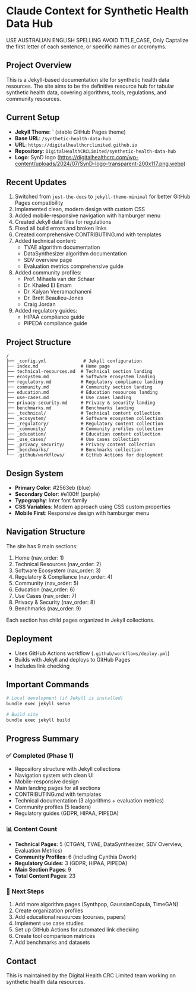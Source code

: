 # Claude Context for Synthetic Health Data Hub
USE AUSTRALIAN ENGLISH SPELLING
AVOID TITLE_CASE, Only Captalize the first letter of each sentence, or specific names or accronyms.
## Project Overview
This is a Jekyll-based documentation site for synthetic health data resources. The site aims to be the definitive resource hub for tabular synthetic health data, covering algorithms, tools, regulations, and community resources.

## Current Setup
- **Jekyll Theme**: 
` (stable GitHub Pages theme)
- **Base URL**: `/synthetic-health-data-hub`
- **URL**: `https://digitalhealthcrclimited.github.io`
- **Repository**: `DigitalHealthCRCLimited/synthetic-health-data-hub`
- **Logo**: SynD logo (https://digitalhealthcrc.com/wp-content/uploads/2024/07/SynD-logo-transparent-200x117.png.webp)

## Recent Updates
1. Switched from `just-the-docs` to `jekyll-theme-minimal` for better GitHub Pages compatibility
2. Implemented clean, modern design with custom CSS
3. Added mobile-responsive navigation with hamburger menu
4. Created Jekyll data files for regulations
5. Fixed all build errors and broken links
6. Created comprehensive CONTRIBUTING.md with templates
7. Added technical content:
   - TVAE algorithm documentation
   - DataSynthesizer algorithm documentation
   - SDV overview page
   - Evaluation metrics comprehensive guide
8. Added community profiles:
   - Prof. Mihaela van der Schaar
   - Dr. Khaled El Emam
   - Dr. Kalyan Veeramachaneni
   - Dr. Brett Beaulieu-Jones
   - Craig Jordan
9. Added regulatory guides:
   - HIPAA compliance guide
   - PIPEDA compliance guide

## Project Structure
```
/
├── _config.yml              # Jekyll configuration
├── index.md                # Home page
├── technical-resources.md  # Technical section landing
├── ecosystem.md            # Software ecosystem landing
├── regulatory.md           # Regulatory compliance landing
├── community.md            # Community section landing
├── education.md            # Education resources landing
├── use-cases.md            # Use cases landing
├── privacy-security.md     # Privacy & security landing
├── benchmarks.md           # Benchmarks landing
├── _technical/             # Technical content collection
├── _ecosystem/             # Software ecosystem collection
├── _regulatory/            # Regulatory content collection
├── _community/             # Community profiles collection
├── _education/             # Education content collection
├── _use_cases/             # Use cases collection
├── _privacy_security/      # Privacy content collection
├── _benchmarks/            # Benchmarks collection
└── .github/workflows/      # GitHub Actions for deployment
```

## Design System
- **Primary Color**: #2563eb (blue)
- **Secondary Color**: #e100ff (purple) 
- **Typography**: Inter font family
- **CSS Variables**: Modern approach using CSS custom properties
- **Mobile First**: Responsive design with hamburger menu

## Navigation Structure
The site has 9 main sections:
1. Home (nav_order: 1)
2. Technical Resources (nav_order: 2)
3. Software Ecosystem (nav_order: 3)
4. Regulatory & Compliance (nav_order: 4)
5. Community (nav_order: 5)
6. Education (nav_order: 6)
7. Use Cases (nav_order: 7)
8. Privacy & Security (nav_order: 8)
9. Benchmarks (nav_order: 9)

Each section has child pages organized in Jekyll collections.

## Deployment
- Uses GitHub Actions workflow (`.github/workflows/deploy.yml`)
- Builds with Jekyll and deploys to GitHub Pages
- Includes link checking

## Important Commands
```bash
# Local development (if Jekyll is installed)
bundle exec jekyll serve

# Build site
bundle exec jekyll build
```

## Progress Summary

### ✅ Completed (Phase 1)
- Repository structure with Jekyll collections
- Navigation system with clean UI
- Mobile-responsive design
- Main landing pages for all sections
- CONTRIBUTING.md with templates
- Technical documentation (3 algorithms + evaluation metrics)
- Community profiles (5 leaders)
- Regulatory guides (GDPR, HIPAA, PIPEDA)

### 📊 Content Count
- **Technical Pages**: 5 (CTGAN, TVAE, DataSynthesizer, SDV Overview, Evaluation Metrics)
- **Community Profiles**: 6 (including Cynthia Dwork)
- **Regulatory Guides**: 3 (GDPR, HIPAA, PIPEDA)
- **Main Section Pages**: 9
- **Total Content Pages**: 23

### 🎯 Next Steps
1. Add more algorithm pages (Synthpop, GaussianCopula, TimeGAN)
2. Create organization profiles
3. Add educational resources (courses, papers)
4. Implement use case studies
5. Set up GitHub Actions for automated link checking
6. Create tool comparison matrices
7. Add benchmarks and datasets

## Contact
This is maintained by the Digital Health CRC Limited team working on synthetic health data resources.